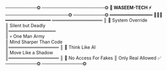 ──────────❂
────────────────────❂ 
**👑 WASEEM-TECH ⚡** 
────────────────────❂
──────────❂
━━━━━━━━━━━━━━━━
                🔰🔰🔰
━━━━━━━━━━━━━━━━━
════════════════
║  👾 System Override      
║  Silent but Deadly       
║═══════════════     
║  💀 One Man Army              
║  Mind Sharper Than Code   
║════════════════ 
║  🧠 Think Like AI            
║  Move Like a Shadow        
║════════════════
║  🔐 No Access For Fakes 
║    Only Real Allowed    ✅   
──────────❂
─────────────❂
